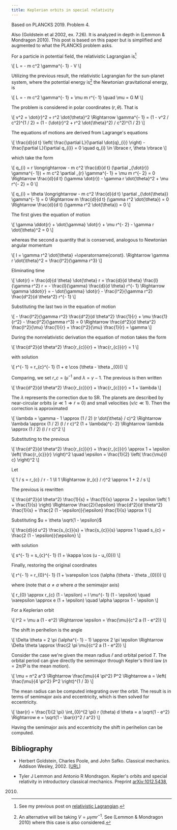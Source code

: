 ```yaml
---
title: Keplerian orbits in special relativity
---
```

Based on PLANCKS 2019. Problem 4.

Also (Goldstein et al 2002, ex. 7.26). It is analyzed in depth in
(Lemmon & Mondragon 2010). This post is based on this paper but is
simplified and augmented to what the PLANCKS problem asks.

For a particle in potential field, the relativistic Lagrangian is[^1]

\\[ L = - m c^2 \gamma^{- 1} - V \\]

Utilizing the previous result, the relativistic Lagrangian for the sun-planet
system, where the potential energy is[^2] the Newtonian gravitational energy,
is

\\[ L = - m c^2 \gamma^{- 1} + \mu m r^{- 1} \quad \mu = G M \\]

The problem is considered in polar coordinates $(r, \theta)$. That is

\\[ v^2 = \dot{r}^2 + r^2 \dot{\theta}^2 \Rightarrow \gamma^{- 1} = (1 - v^2 /
   c^2)^{1 / 2} = (1 - (\dot{r}^2 + r^2 \dot{\theta}^2) / c^2)^{1 / 2} \\]

The equations of motions are derived from Lagrange's equations

\\[ \frac{d}{d t} \left( \frac{\partial L}{\partial \dot{q}\_{i}} \right) -
   \frac{\partial L}{\partial q\_{i}} = 0 \quad q\_{i} \in \lbrace r, \theta
   \rbrace \\]

which take the form

\\[ q\_{i} = r \longrightarrow - m c^2 \frac{d}{d t} (\partial \_{\dot{r}}
   \gamma^{- 1}) + m c^2 \partial \_{r} \gamma^{- 1} + \mu m r^{- 2} = 0
   \Rightarrow \frac{d}{d t} (\gamma \dot{r}) - \gamma r \dot{\theta}^2 + \mu
   r^{- 2} = 0 \\]

\\[ q\_{i} = \theta \longrightarrow - m c^2 \frac{d}{d t} \partial
   \_{\dot{\theta}} \gamma^{- 1} = 0 \Rightarrow m \frac{d}{d t} (\gamma r^2
   \dot{\theta}) = 0 \Rightarrow \frac{d}{d t} (\gamma r^2 \dot{\theta}) = 0
\\]

The first gives the equation of motion

\\[ \gamma \ddot{r} + \dot{\gamma} \dot{r} + \mu r^{- 2} - \gamma r
   \dot{\theta}^2 = 0 \\]

whereas the second a quantity that is conserved, analogous to Newtonian
angular momentum

\\[ l = \gamma r^2 \dot{\theta} =\operatorname{const}. \Rightarrow \gamma r
   \dot{\theta}^2 = \frac{l^2}{\gamma r^3} \\]

Eliminating time

\\[ \dot{r} = \frac{d}{d \theta} \dot{\theta} r = \frac{d}{d \theta}
   \frac{l}{\gamma r^2} r = - \frac{l}{\gamma} \frac{d}{d \theta} r^{- 1}
   \Rightarrow \gamma \ddot{r} = - \dot{\gamma} \dot{r} - \frac{l^2}{\gamma
   r^2} \frac{d^2}{d \theta^2} r^{- 1} \\]

Substituting the last two in the equation of motion

\\[ - \frac{l^2}{\gamma r^2} \frac{d^2}{d \theta^2} \frac{1}{r} + \mu
   \frac{1}{r^2} - \frac{l^2}{\gamma r^3} = 0 \Rightarrow \frac{d^2}{d
   \theta^2} \frac{l^2}{\mu} \frac{1}{r} + \frac{l^2}{\mu} \frac{1}{r} =
   \gamma \\]

During the nonrelativistic derivation the equation of motion takes the form

\\[ \frac{d^2}{d \theta^2} \frac{r\_{c}}{r} + \frac{r\_{c}}{r} = 1 \\]

with solution

\\[ r^{- 1} = r\_{c}^{- 1} (1 + e \cos (\theta - \theta \_{0})) \\]

Comparing, we set $r\_{c} = l \mu^{- 1}$ and $\lambda = \gamma - 1$. The
previous is then written

\\[ \frac{d^2}{d \theta^2} \frac{r\_{c}}{r} + \frac{r\_{c}}{r} = 1 + \lambda
\\]

The $\lambda$ represents the correction due to SR. The planets are described
by near-circular orbits ($e \ll 1 \Rightarrow \dot{r} \approx 0$) and small
velocities ($v / c \ll 1$). Then the correction is approximated

\\[ \lambda = \gamma - 1 \approx (1 / 2) (r \dot{\theta} / c)^2 \Rightarrow
   \lambda \approx (1 / 2) (l / r c)^2 (1 + \lambda)^{- 2} \Rightarrow \lambda
   \approx (1 / 2) (l / r c)^2 \\]

Substituting to the previous

\\[ \frac{d^2}{d \theta^2} \frac{r\_{c}}{r} + \frac{r\_{c}}{r} \approx 1 +
   \epsilon \left( \frac{r\_{c}}{r} \right)^2 \quad \epsilon = \frac{1}{2}
   \left( \frac{\mu}{l c} \right)^2 \\]

Let

\\[ 1 / s = r\_{c} / r - 1 \ll 1 \Rightarrow (r\_{c} / r)^2 \approx 1 + 2 / s
\\]

The previous is rewritten

\\[ \frac{d^2}{d \theta^2} \frac{1}{s} + \frac{1}{s} \approx 2 + \epsilon
   \left( 1 + \frac{1}{s} \right) \Rightarrow \frac{2}{\epsilon} \frac{d^2}{d
   \theta^2} \frac{1}{s} + \frac{2 (1 - \epsilon)}{\epsilon} \frac{1}{s}
   \approx 1 \\]

Substituting $u = \theta \sqrt{1 - \epsilon}$

\\[ \frac{d}{d u^2} \frac{s\_{c}}{s} + \frac{s\_{c}}{s} \approx 1 \quad s\_{c}
   = \frac{2 (1 - \epsilon)}{\epsilon} \\]

with solution

\\[ s^{- 1} = s\_{c}^{- 1} (1 + \kappa \cos (u - u\_{0})) \\]

Finally, restoring the original coordinates

\\[ r^{- 1} = r\_{0}^{- 1} (1 + \varepsilon \cos (\alpha (\theta - \theta
   \_{0}))) \\]

where (note that $\alpha \neq a$ where $a$ the semimajor axis)

\\[ r\_{0} \approx r\_{c} (1 - \epsilon) = l \mu^{- 1} (1 - \epsilon) \quad
   \varepsilon \approx e (1 + \epsilon) \quad \alpha \approx 1 - \epsilon \\]

For a Keplerian orbit

\\[ l^2 = \mu a (1 - e^2) \Rightarrow \epsilon = \frac{\mu}{c^2 a (1 - e^2)}
\\]

The shift in perihelion is the angle

\\[ \Delta \theta = 2 \pi (\alpha^{- 1} - 1) \approx 2 \pi \epsilon
\Rightarrow
   \Delta \theta \approx \frac{2 \pi \mu}{c^2 a (1 - e^2)} \\]

Consider the case we're given the mean radius $\bar{r}$ and orbital period
$T$. The orbital period can give directly the semimajor through Kepler's third
law ($n = 2 \pi / P$ is the mean motion).

\\[ \mu = n^2 a^3 \Rightarrow \frac{\mu}{4 \pi^2} P^2 \Rightarrow a = \left(
   \frac{\mu}{4 \pi^2} P^2 \right)^{1 / 3} \\]

The mean radius can be computed integrating over the orbit. The result is in
terms of semimajor axis and eccentricity, which is then solved for
eccentricity.

\\[ \bar{r} = \frac{1}{2 \pi} \int\_{0}^{2 \pi} r (\theta) d \theta = a
\sqrt{1
   \- e^2} \Rightarrow e = \sqrt{1 - \bar{r}^2 / a^2} \\]

Having the semimajor axis and eccentricity the shift in perihelion can be
computed.

## Bibliography

 -  Herbert Goldstein, Charles Poole, and John Safko. Classical mechanics.
Addison Wesley, 2002.
[[URL](https://archive.org/details/GOLDSTEINClassicalMechanics)]

 -  Tyler J Lemmon and Antonio R Mondragon. Kepler's orbits and special
relativity in introductory classical mechanics. Preprint
[arXiv:1012.5438](https://arxiv.org/abs/1012.5438),
2010.

[^1]: See my previous post on [relativistic Lagrangian](/posts/relativistic-lagrangian).
[^2]: An alternative will be taking $V = \mu \gamma m r^{- 1}$. See (Lemmon & Mondragon 2010) where this case is also considered.
